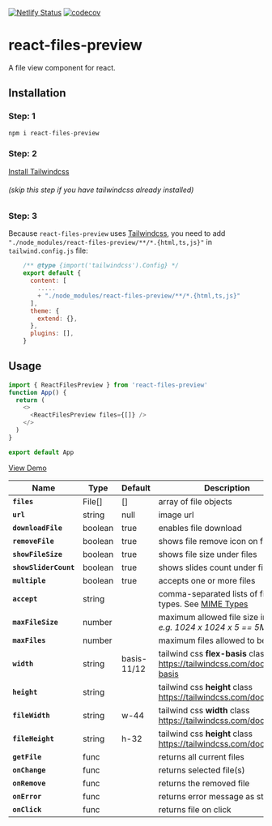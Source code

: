 
[![Netlify Status](https://api.netlify.com/api/v1/badges/f1c6d960-e969-4396-bdaa-33e245a72bf6/deploy-status)](https://app.netlify.com/sites/react-file-view/deploys)&nbsp;[![codecov](https://codecov.io/github/musama619/react-file-view/branch/main/graph/badge.svg?token=iBQkSenXLe)](https://codecov.io/github/musama619/react-file-view)

# react-files-preview
A file view component for react.

## Installation 

### Step: 1
```js 
npm i react-files-preview
```

### Step: 2
[Install Tailwindcss](https://tailwindcss.com/docs/installation)
 ###### (skip this step if you have tailwindcss already installed)

### Step: 3
Because `react-files-preview` uses [Tailwindcss](https://tailwindcss.com), you need to add `"./node_modules/react-files-preview/**/*.{html,ts,js}"` in  `tailwind.config.js` file:


```js
    /** @type {import('tailwindcss').Config} */
    export default {
      content: [
        .....
        + "./node_modules/react-files-preview/**/*.{html,ts,js}" 
      ],
      theme: {
        extend: {},
      },
      plugins: [],
    }
```
## Usage

```js
import { ReactFilesPreview } from 'react-files-preview'
function App() {
  return (
    <>
      <ReactFilesPreview files={[]} />
    </>
  )
}

export default App
```

[View Demo](https://react-files-preview.netlify.app/)

| Name | Type  |  Default  | Description |
| ------------ | --------- | ------------ | --------- |
| **`files`** |  File[] | [] | array of file objects   |
|  **`url`** | string  | null  |  image url |
|  **`downloadFile`** | boolean  | true  | enables file download |
| **`removeFile`** | boolean  | true  | shows file remove icon on file hover  |
|  **`showFileSize`** | boolean  | true  | shows file size under files  |
|  **`showSliderCount`** | boolean  | true  | shows slides count under file slider  |
|  **`multiple`** | boolean  | true |  accepts one or more files |
|  **`accept`** | string  |   | comma-separated lists of file types. See [MIME Types](https://developer.mozilla.org/en-US/docs/Web/HTTP/Basics_of_HTTP/MIME_types/Common_types)  |
| **`maxFileSize`**  | number  |   |  maximum allowed file size in bytes *e.g. 1024  x 1024 x 5 == 5MB*  |
|  **`maxFiles`** | number  |   |maximum files allowed to be added   |
|  **`width`** | string  | basis-11/12   | tailwind css **flex-basis** class https://tailwindcss.com/docs/flex-basis   |
| **`height`**  | string  |  | tailwind css **height** class https://tailwindcss.com/docs/height  |
| **`fileWidth`**  |  string  |  w-44 |  tailwind css **width** class https://tailwindcss.com/docs/width |
| **`fileHeight`**  | string  | h-32 |  tailwind css **height** class https://tailwindcss.com/docs/height |
|  **`getFile`** | func  |   |  returns all current files  |
| **`onChange`**  | func  |   | returns selected file(s)  |
| **`onRemove`**  | func  |   | returns the removed file  |
|  **`onError`** | func  |   | returns error message as string  |
|  **`onClick`** | func  |   | returns file on click  |